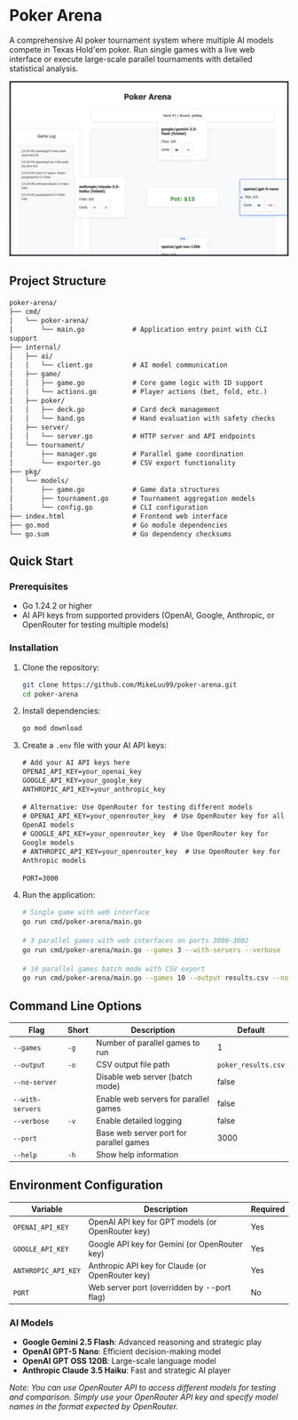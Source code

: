 # Poker Arena

A comprehensive AI poker tournament system where multiple AI models compete in Texas Hold'em poker. Run single games with a live web interface or execute large-scale parallel tournaments with detailed statistical analysis.

![Poker Arena Screenshot](public/screenshot.png)

## Project Structure

```
poker-arena/
├── cmd/
│   └── poker-arena/
│       └── main.go            # Application entry point with CLI support
├── internal/
│   ├── ai/
│   │   └── client.go          # AI model communication
│   ├── game/
│   │   ├── game.go            # Core game logic with ID support
│   │   └── actions.go         # Player actions (bet, fold, etc.)
│   ├── poker/
│   │   ├── deck.go            # Card deck management
│   │   └── hand.go            # Hand evaluation with safety checks
│   ├── server/
│   │   └── server.go          # HTTP server and API endpoints
│   └── tournament/
│       ├── manager.go         # Parallel game coordination
│       └── exporter.go        # CSV export functionality
├── pkg/
│   └── models/
│       ├── game.go            # Game data structures
│       ├── tournament.go      # Tournament aggregation models
│       └── config.go          # CLI configuration
├── index.html                 # Frontend web interface
├── go.mod                     # Go module dependencies
└── go.sum                     # Go dependency checksums
```

## Quick Start

### Prerequisites
- Go 1.24.2 or higher
- AI API keys from supported providers (OpenAI, Google, Anthropic, or OpenRouter for testing multiple models)

### Installation

1. Clone the repository:
   ```bash
   git clone https://github.com/MikeLuu99/poker-arena.git
   cd poker-arena
   ```

2. Install dependencies:
   ```bash
   go mod download
   ```

3. Create a `.env` file with your AI API keys:
   ```env
   # Add your AI API keys here
   OPENAI_API_KEY=your_openai_key
   GOOGLE_API_KEY=your_google_key
   ANTHROPIC_API_KEY=your_anthropic_key

   # Alternative: Use OpenRouter for testing different models
   # OPENAI_API_KEY=your_openrouter_key  # Use OpenRouter key for all OpenAI models
   # GOOGLE_API_KEY=your_openrouter_key  # Use OpenRouter key for Google models
   # ANTHROPIC_API_KEY=your_openrouter_key  # Use OpenRouter key for Anthropic models

   PORT=3000
   ```

4. Run the application:
   ```bash
   # Single game with web interface
   go run cmd/poker-arena/main.go

   # 3 parallel games with web interfaces on ports 3000-3002
   go run cmd/poker-arena/main.go --games 3 --with-servers --verbose

   # 10 parallel games batch mode with CSV export
   go run cmd/poker-arena/main.go --games 10 --output results.csv --no-server
   ```

## Command Line Options

| Flag | Short | Description | Default |
|------|-------|-------------|---------|
| `--games` | `-g` | Number of parallel games to run | 1 |
| `--output` | `-o` | CSV output file path | `poker_results.csv` |
| `--no-server` | | Disable web server (batch mode) | false |
| `--with-servers` | | Enable web servers for parallel games | false |
| `--verbose` | `-v` | Enable detailed logging | false |
| `--port` | | Base web server port for parallel games | 3000 |
| `--help` | `-h` | Show help information | |

## Environment Configuration

| Variable | Description | Required |
|----------|-------------|----------|
| `OPENAI_API_KEY` | OpenAI API key for GPT models (or OpenRouter key) | Yes |
| `GOOGLE_API_KEY` | Google API key for Gemini (or OpenRouter key) | Yes |
| `ANTHROPIC_API_KEY` | Anthropic API key for Claude (or OpenRouter key) | Yes |
| `PORT` | Web server port (overridden by --port flag) | No |

### AI Models
- **Google Gemini 2.5 Flash**: Advanced reasoning and strategic play
- **OpenAI GPT-5 Nano**: Efficient decision-making model  
- **OpenAI GPT OSS 120B**: Large-scale language model
- **Anthropic Claude 3.5 Haiku**: Fast and strategic AI player

*Note: You can use OpenRouter API to access different models for testing and comparison. Simply use your OpenRouter API key and specify model names in the format expected by OpenRouter.*